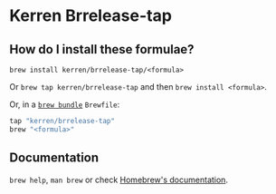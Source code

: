 # Kerren Brrelease-tap

## How do I install these formulae?

`brew install kerren/brrelease-tap/<formula>`

Or `brew tap kerren/brrelease-tap` and then `brew install <formula>`.

Or, in a [`brew bundle`](https://github.com/Homebrew/homebrew-bundle) `Brewfile`:

```ruby
tap "kerren/brrelease-tap"
brew "<formula>"
```

## Documentation

`brew help`, `man brew` or check [Homebrew's documentation](https://docs.brew.sh).
